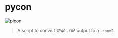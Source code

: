 # pycon

![picon](https://goo.gl/images/JNUvUA)

> A script to convert `GPWG` `.f06` output to a `.conm2`
